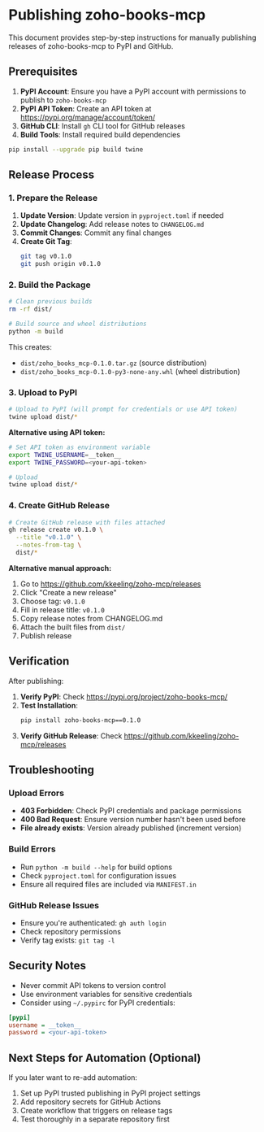 # Publishing zoho-books-mcp

This document provides step-by-step instructions for manually publishing releases of zoho-books-mcp to PyPI and GitHub.

## Prerequisites

1. **PyPI Account**: Ensure you have a PyPI account with permissions to publish to `zoho-books-mcp`
2. **PyPI API Token**: Create an API token at https://pypi.org/manage/account/token/
3. **GitHub CLI**: Install `gh` CLI tool for GitHub releases
4. **Build Tools**: Install required build dependencies

```bash
pip install --upgrade pip build twine
```

## Release Process

### 1. Prepare the Release

1. **Update Version**: Update version in `pyproject.toml` if needed
2. **Update Changelog**: Add release notes to `CHANGELOG.md`
3. **Commit Changes**: Commit any final changes
4. **Create Git Tag**: 
   ```bash
   git tag v0.1.0
   git push origin v0.1.0
   ```

### 2. Build the Package

```bash
# Clean previous builds
rm -rf dist/

# Build source and wheel distributions
python -m build
```

This creates:
- `dist/zoho_books_mcp-0.1.0.tar.gz` (source distribution)
- `dist/zoho_books_mcp-0.1.0-py3-none-any.whl` (wheel distribution)

### 3. Upload to PyPI

```bash
# Upload to PyPI (will prompt for credentials or use API token)
twine upload dist/*
```

**Alternative using API token:**
```bash
# Set API token as environment variable
export TWINE_USERNAME=__token__
export TWINE_PASSWORD=<your-api-token>

# Upload
twine upload dist/*
```

### 4. Create GitHub Release

```bash
# Create GitHub release with files attached
gh release create v0.1.0 \
  --title "v0.1.0" \
  --notes-from-tag \
  dist/*
```

**Alternative manual approach:**
1. Go to https://github.com/kkeeling/zoho-mcp/releases
2. Click "Create a new release"
3. Choose tag: `v0.1.0`
4. Fill in release title: `v0.1.0`
5. Copy release notes from CHANGELOG.md
6. Attach the built files from `dist/`
7. Publish release

## Verification

After publishing:

1. **Verify PyPI**: Check https://pypi.org/project/zoho-books-mcp/
2. **Test Installation**: 
   ```bash
   pip install zoho-books-mcp==0.1.0
   ```
3. **Verify GitHub Release**: Check https://github.com/kkeeling/zoho-mcp/releases

## Troubleshooting

### Upload Errors
- **403 Forbidden**: Check PyPI credentials and package permissions
- **400 Bad Request**: Ensure version number hasn't been used before
- **File already exists**: Version already published (increment version)

### Build Errors
- Run `python -m build --help` for build options
- Check `pyproject.toml` for configuration issues
- Ensure all required files are included via `MANIFEST.in`

### GitHub Release Issues
- Ensure you're authenticated: `gh auth login`
- Check repository permissions
- Verify tag exists: `git tag -l`

## Security Notes

- Never commit API tokens to version control
- Use environment variables for sensitive credentials
- Consider using `~/.pypirc` for PyPI credentials:

```ini
[pypi]
username = __token__
password = <your-api-token>
```

## Next Steps for Automation (Optional)

If you later want to re-add automation:
1. Set up PyPI trusted publishing in PyPI project settings
2. Add repository secrets for GitHub Actions
3. Create workflow that triggers on release tags
4. Test thoroughly in a separate repository first
